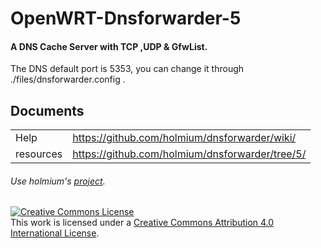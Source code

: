# OpenWRT-Dnsforwarder-5
#### A DNS Cache Server with TCP ,UDP & GfwList.

The DNS default port is 5353, you can change it through ./files/dnsforwarder.config .








## Documents
| | |
| --------   | :----  |
| Help | https://github.com/holmium/dnsforwarder/wiki/ |
| resources | https://github.com/holmium/dnsforwarder/tree/5/ |

###### Use holmium's <a href="https://github.com/holmium/dnsforwarder/tree/5/">project</a>.
<a rel="license" href="http://creativecommons.org/licenses/by/4.0/"><img alt="Creative Commons License" style="border-width:0" src="https://i.creativecommons.org/l/by/4.0/88x31.png" /></a><br />This work is licensed under a <a rel="license" href="http://creativecommons.org/licenses/by/4.0/">Creative Commons Attribution 4.0 International License</a>.
